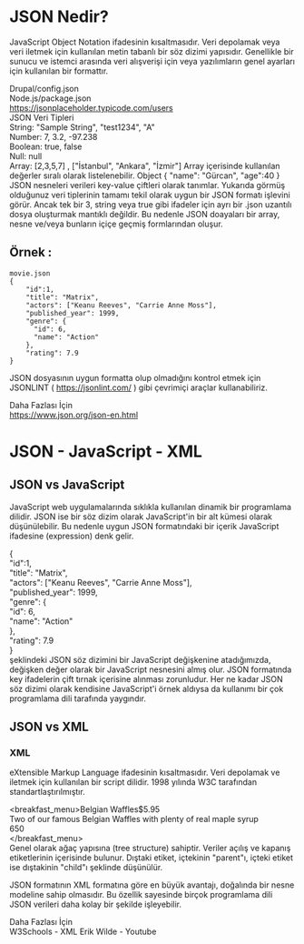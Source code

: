 # JSON Nedir?
JavaScript Object Notation ifadesinin kısaltmasıdır. Veri depolamak veya veri iletmek için kullanılan metin tabanlı bir söz dizimi yapısıdır. Genellikle bir sunucu ve istemci arasında veri alışverişi için veya yazılımların genel ayarları için kullanılan bir formattır.  

Drupal/config.json  
Node.js/package.json  
https://jsonplaceholder.typicode.com/users  
JSON Veri Tipleri   
String: "Sample String", "test1234", "A"   
Number: 7, 3.2, -97.238  
Boolean: true, false  
Null: null  
Array: [2,3,5,7] , ["İstanbul", "Ankara", "İzmir"] Array içerisinde kullanılan değerler sıralı olarak listelenebilir.
Object { "name": "Gürcan", "age":40 } JSON nesneleri verileri key-value çiftleri olarak tanımlar.
Yukarıda görmüş olduğunuz veri tiplerinin tamamı tekil olarak uygun bir JSON formatı işlevini görür. Ancak tek bir 3, string veya true gibi ifadeler için ayrı bir .json uzantılı dosya oluşturmak mantıklı değildir. Bu nedenle JSON doayaları bir array, nesne ve/veya bunların içiçe geçmiş formlarından oluşur.  

## Örnek :
```Js
movie.json
{
    "id":1,
    "title": "Matrix",
    "actors": ["Keanu Reeves", "Carrie Anne Moss"],
    "published_year": 1999,
    "genre": {
      "id": 6,
      "name": "Action"
    },
    "rating": 7.9
}   
```  
JSON dosyasının uygun formatta olup olmadığını kontrol etmek için JSONLINT ( https://jsonlint.com/ ) gibi çevrimiçi araçlar kullanabiliriz.  


Daha Fazlası İçin  
https://www.json.org/json-en.html   


# JSON - JavaScript - XML  
## JSON vs JavaScript  
JavaScript web uygulamalarında sıklıkla kullanılan dinamik bir programlama dilidir. JSON ise bir söz dizim olarak JavaScript'in bir alt kümesi olarak düşünülebilir. Bu nedenle uygun JSON formatındaki bir içerik JavaScript ifadesine (expression) denk gelir.  

{  
    "id":1,  
    "title": "Matrix",  
    "actors": ["Keanu Reeves", "Carrie Anne Moss"],  
    "published_year": 1999,  
    "genre": {  
      "id": 6,  
      "name": "Action"  
    },  
    "rating": 7.9  
}   
şeklindeki JSON söz dizimini bir JavaScript değişkenine atadığımızda, değişken değer olarak bir JavaScript nesnesini almış olur. JSON formatında key ifadelerin çift tırnak içerisine alınması zorunludur. Her ne kadar JSON söz dizimi olarak kendisine JavaScript'i örnek aldıysa da kullanımı bir çok programlama dili tarafında yaygındır.  

## JSON vs XML
### XML  
eXtensible Markup Language ifadesinin kısaltmasıdır. Veri depolamak ve iletmek için kullanılan bir script dilidir. 1998 yılında W3C tarafından standartlaştırılmıştır.  

<breakfast_menu><food><name>Belgian Waffles</name><price>$5.95</price><description>  
        Two of our famous Belgian Waffles with plenty of real maple syrup  
     </description><calories>650</calories></food>   
</breakfast_menu>  
Genel olarak ağaç yapısına (tree structure) sahiptir. Veriler açılış ve kapanış etiketlerinin içerisinde bulunur. Dıştaki etiket, içtekinin "parent"ı, içteki etiket ise dıştakinin "child"ı şeklinde düşünülür.  

JSON formatının XML formatına göre en büyük avantajı, doğalında bir nesne modeline sahip olmasıdır. Bu özellik sayesinde birçok programlama dili JSON verileri daha kolay bir şekilde işleyebilir.  


Daha Fazlası İçin  
W3Schools - XML
Erik Wilde - Youtube